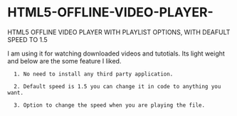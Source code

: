 # HTML5-OFFLINE-VIDEO-PLAYER-
HTML5 OFFLINE VIDEO PLAYER WITH PLAYLIST OPTIONS, WITH DEAFULT SPEED TO 1.5

I am using it for watching downloaded videos and tutotials. Its light weight and below are the some feature I liked.
  
      1. No need to install any third party application.

      2. Default speed is 1.5 you can change it in code to anything you want.

      3. Option to change the speed when you are playing the file.  
